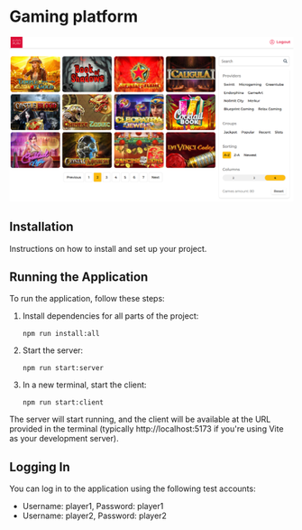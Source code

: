 # Gaming platform

![Gaming Platform Screenshot](finnplay.PNG)

## Installation

Instructions on how to install and set up your project.

## Running the Application

To run the application, follow these steps:

1. Install dependencies for all parts of the project:
   ```
   npm run install:all
   ```

2. Start the server:
   ```
   npm run start:server
   ```

3. In a new terminal, start the client:
   ```
   npm run start:client
   ```

The server will start running, and the client will be available at the URL provided in the terminal (typically http://localhost:5173 if you're using Vite as your development server).

## Logging In

You can log in to the application using the following test accounts:

- Username: player1, Password: player1
- Username: player2, Password: player2
